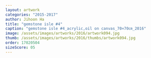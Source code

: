 ```yaml
---
layout: artwork
categories: "2015-2017"
author: Jihoon Ha
title: "gemstone isle #4"
caption: "gemstone isle #4_acrylic,oil on canvas_70×70㎝_2016"
image: /assets/images/artworks/2016/artwork094.jpg
thumb: /assets/images/artworks/2016/thumbs/artwork094.jpg
order: 17020504
sizeScore: 05
---
```

